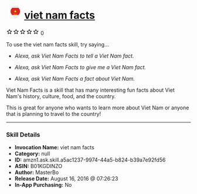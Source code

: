 # &nbsp;<img src="skill_icon" alt="viet nam facts icon" width="36"> [viet nam facts](http://alexa.amazon.com/#skills/amzn1.ask.skill.a5ac1237-9974-44a5-b824-b39a7e92fd56)
![0 stars](../../images/ic_star_border_black_18dp_1x.png)![0 stars](../../images/ic_star_border_black_18dp_1x.png)![0 stars](../../images/ic_star_border_black_18dp_1x.png)![0 stars](../../images/ic_star_border_black_18dp_1x.png)![0 stars](../../images/ic_star_border_black_18dp_1x.png) 0

To use the viet nam facts skill, try saying...

* *Alexa, ask Viet Nam Facts to tell a Viet Nam fact.*

* *Alexa, ask Viet Nam Facts to give me a Viet Nam fact.*

* *Alexa, ask Viet Nam Facts a fact about Viet Nam.*

Viet Nam Facts is a skill that has many interesting fun facts about Viet Nam's history, culture, food, and the country. 

This is great for anyone who wants to learn more about Viet Nam or anyone that is planning to travel to the country!

***

### Skill Details

* **Invocation Name:** viet nam facts
* **Category:** null
* **ID:** amzn1.ask.skill.a5ac1237-9974-44a5-b824-b39a7e92fd56
* **ASIN:** B01KGDINZO
* **Author:** MasterBo
* **Release Date:** August 16, 2016 @ 07:26:23
* **In-App Purchasing:** No
